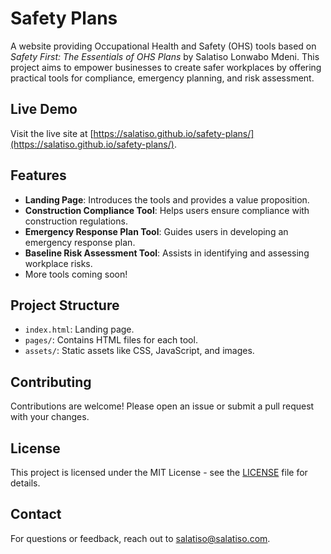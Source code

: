 # Safety Plans

A website providing Occupational Health and Safety (OHS) tools based on *Safety First: The Essentials of OHS Plans* by Salatiso Lonwabo Mdeni. This project aims to empower businesses to create safer workplaces by offering practical tools for compliance, emergency planning, and risk assessment.

## Live Demo
Visit the live site at [https://salatiso.github.io/safety-plans/](https://salatiso.github.io/safety-plans/).

## Features
- **Landing Page**: Introduces the tools and provides a value proposition.
- **Construction Compliance Tool**: Helps users ensure compliance with construction regulations.
- **Emergency Response Plan Tool**: Guides users in developing an emergency response plan.
- **Baseline Risk Assessment Tool**: Assists in identifying and assessing workplace risks.
- More tools coming soon!

## Project Structure
- `index.html`: Landing page.
- `pages/`: Contains HTML files for each tool.
- `assets/`: Static assets like CSS, JavaScript, and images.

## Contributing
Contributions are welcome! Please open an issue or submit a pull request with your changes.

## License
This project is licensed under the MIT License - see the [LICENSE](LICENSE) file for details.

## Contact
For questions or feedback, reach out to salatiso@salatiso.com.
